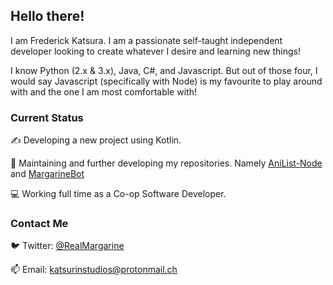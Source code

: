 ## Hello there!

I am Frederick Katsura. I am a passionate self-taught independent developer looking to create whatever I desire and learning new things!

I know Python (2.x & 3.x), Java, C#, and Javascript. But out of those four, I would say Javascript (specifically with Node) is my favourite to play around with and the one I am most comfortable with!

### Current Status

✍️ Developing a new project using Kotlin.

🔨 Maintaining and further developing my repositories. Namely [AniList-Node](https://github.com/Butterstroke/AniList-Node) and [MargarineBot](https://github.com/Butterstroke/MargarineBot)

💻 Working full time as a Co-op Software Developer.

### Contact Me
🐦 Twitter: <a href="https://twitter.com/RealMargarine">@RealMargarine</a>

📫 Email: <a href="mailto:katsurinstudios@protonmail.ch">katsurinstudios@protonmail.ch</a>
